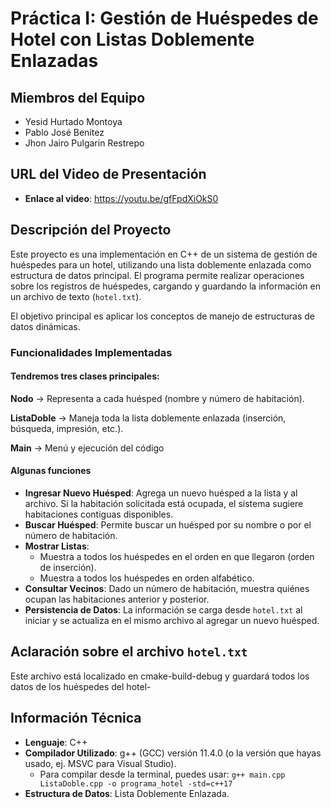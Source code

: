 # Práctica I: Gestión de Huéspedes de Hotel con Listas Doblemente Enlazadas

## Miembros del Equipo

* Yesid Hurtado Montoya
* Pablo José Benítez
* Jhon Jairo Pulgarin Restrepo

## URL del Video de Presentación

* **Enlace al video**: https://youtu.be/gfFpdXiOkS0

## Descripción del Proyecto

Este proyecto es una implementación en C++ de un sistema de gestión de huéspedes para un hotel, utilizando una lista doblemente enlazada como estructura de datos principal. El programa permite realizar operaciones sobre los registros de huéspedes, cargando y guardando la información en un archivo de texto (`hotel.txt`).

El objetivo principal es aplicar los conceptos de manejo de estructuras de datos dinámicas.

### Funcionalidades Implementadas

#### Tendremos tres clases principales:

**Nodo** → Representa a cada huésped (nombre y número de habitación).

**ListaDoble** → Maneja toda la lista doblemente enlazada (inserción, búsqueda, impresión, etc.).

**Main** -> Menú y ejecución del código

#### Algunas funciones

* **Ingresar Nuevo Huésped**: Agrega un nuevo huésped a la lista y al archivo. Si la habitación solicitada está ocupada, el sistema sugiere habitaciones contiguas disponibles.
* **Buscar Huésped**: Permite buscar un huésped por su nombre o por el número de habitación.
* **Mostrar Listas**:
    * Muestra a todos los huéspedes en el orden en que llegaron (orden de inserción).
    * Muestra a todos los huéspedes en orden alfabético.
* **Consultar Vecinos**: Dado un número de habitación, muestra quiénes ocupan las habitaciones anterior y posterior.
* **Persistencia de Datos**: La información se carga desde `hotel.txt` al iniciar y se actualiza en el mismo archivo al agregar un nuevo huésped.

## Aclaración sobre el archivo `hotel.txt`
Este archivo está localizado en cmake-build-debug y guardará todos los datos de los huéspedes del hotel-

## Información Técnica

* **Lenguaje**: C++
* **Compilador Utilizado**: g++ (GCC) versión 11.4.0 (o la versión que hayas usado, ej. MSVC para Visual Studio).
    * Para compilar desde la terminal, puedes usar: `g++ main.cpp ListaDoble.cpp -o programa_hotel -std=c++17`
* **Estructura de Datos**: Lista Doblemente Enlazada.

